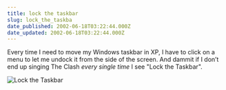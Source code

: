 ```yaml
---
title: lock the taskbar
slug: lock_the_taskba
date_published: 2002-06-18T03:22:44.000Z
date_updated: 2002-06-18T03:22:44.000Z
---
```


Every time I need to move my Windows taskbar in XP, I have to click on a menu to let me undock it from the side of the screen. And dammit if I don’t end up singing The Clash *every single time* I see "Lock the Taskbar".

![Lock the Taskbar](/anil/stuff/taskbar.png)
